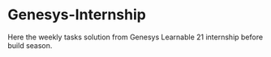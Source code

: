 # Genesys-Internship

Here the weekly tasks solution from Genesys Learnable 21 internship 
before build season.
